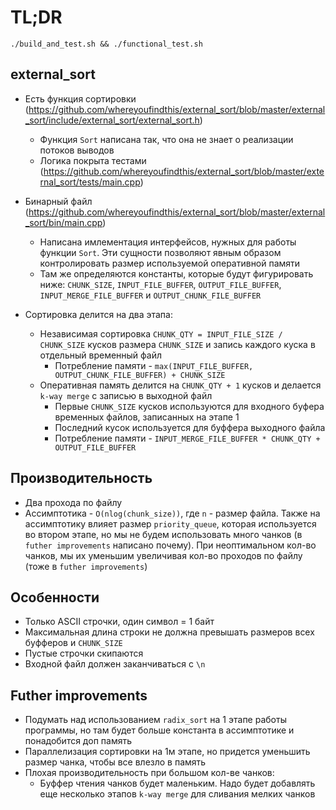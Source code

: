 # TL;DR
`./build_and_test.sh && ./functional_test.sh`

## external_sort

* Есть функция сортировки (https://github.com/whereyoufindthis/external_sort/blob/master/external_sort/include/external_sort/external_sort.h)
  * Функция `Sort` написана так, что она не знает о реализации потоков выводов
  * Логика покрыта тестами (https://github.com/whereyoufindthis/external_sort/blob/master/external_sort/tests/main.cpp)

* Бинарный файл (https://github.com/whereyoufindthis/external_sort/blob/master/external_sort/bin/main.cpp)
  * Написана имлементация интерфейсов, нужных для работы функции `Sort`. Эти сущности позволяют явным образом контролировать размер используемой оперативной памяти
  * Там же определяются константы, которые будут фигурировать ниже: `CHUNK_SIZE`, `INPUT_FILE_BUFFER`, `OUTPUT_FILE_BUFFER`, `INPUT_MERGE_FILE_BUFFER` и `OUTPUT_CHUNK_FILE_BUFFER`
  
* Сортировка делится на два этапа:
  * Независимая сортировка `CHUNK_QTY = INPUT_FILE_SIZE / CHUNK_SIZE` кусков размера `CHUNK_SIZE` и запись каждого куска в отдельный временный файл
    * Потребление памяти - `max(INPUT_FILE_BUFFER, OUTPUT_CHUNK_FILE_BUFFER) + CHUNK_SIZE`
  * Оперативная память делится на `CHUNK_QTY + 1` кусков и делается `k-way merge` с записью в выходной файл
    * Первые `CHUNK_SIZE` кусков используются для входного буфера временных файлов, записанных на этапе 1
    * Последний кусок используется для буффера выходного файла
    * Потребление памяти - `INPUT_MERGE_FILE_BUFFER * CHUNK_QTY + OUTPUT_FILE_BUFFER`
  
## Производительность
* Два прохода по файлу
* Ассимптотика - `O(nlog(chunk_size))`, где `n` - размер файла. Также на ассимптотику влияет размер `priority_queue`, которая используется во втором этапе, но мы не будем использовать много чанков (в `futher improvements` написано почему). При неоптимальном кол-во чанков, мы их уменьшим увеличивая кол-во проходов по файлу (тоже в `futher improvements`)

## Особенности
* Только ASCII строчки, один символ = 1 байт
* Максимальная длина строки не должна превышать размеров всех буфферов и `CHUNK_SIZE`
* Пустые строчки скипаются
* Входной файл должен заканчиваться с `\n`
  
## Futher improvements
* Подумать над использованием `radix_sort` на 1 этапе работы программы, но там будет больше константа в ассимптотике и понадобится доп память
* Параллелизация сортировки на 1м этапе, но придется уменьшить размер чанка, чтобы все влезло в память
* Плохая производительность при большом кол-ве чанков:
  * Буффер чтения чанков будет маленьким. Надо будет добавлять еще несколько этапов `k-way merge` для сливания мелких чанков
